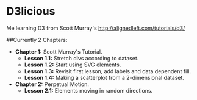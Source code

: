 # D3licious
Me learning D3 from Scott Murray's http://alignedleft.com/tutorials/d3/

##Currently 2 Chapters:
- **Chapter 1:** Scott Murray's Tutorial.
  - **Lesson 1.1:** Stretch divs according to dataset.
  - **Lesson 1.2:** Start using SVG elements.
  - **Lesson 1.3:** Revisit first lesson, add labels and data dependent fill.
  - **Lesson 1.4:** Making a scatterplot from a 2-dimensional dataset.
- **Chapter 2:** Perpetual Motion.
  - **Lesson 2.1:** Elements moving in random directions.
